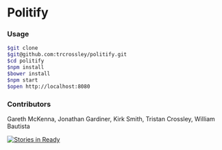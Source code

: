 # Politify
### Usage

```sh
$git clone
$git@github.com:trcrossley/politify.git  
$cd politify  
$npm install  
$bower install  
$npm start  
$open http://localhost:8080
```

### Contributors
Gareth McKenna, Jonathan Gardiner, Kirk Smith, Tristan Crossley, William Bautista

[![Stories in Ready](https://badge.waffle.io/trcrossley/politify.png?label=ready&title=Ready)](https://waffle.io/trcrossley/politify)
